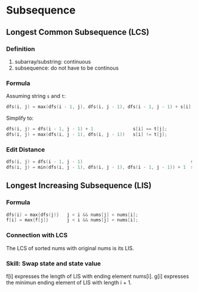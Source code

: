 # Subsequence
## Longest Common Subsequence (LCS)
### Definition
1. subarray/substring: continuous
2. subsequence: do not have to be continous

### Formula
Assuming string `s` and `t`:
``` cpp
dfs(i, j) = max(dfs(i - 1, j), dfs(i, j - 1), dfs(i - 1, j - 1) + s[i] != t[j])
```
Simplify to:
``` cpp
dfs(i, j) = dfs(i - 1, j - 1) + 1               s[i] == t[j];
dfs(i, j) = max(dfs(i, j - 1), dfs(i, j - 1))   s[i] != t[j];
```
### Edit Distance
``` cpp
dfs(i, j) = dfs(i - 1, j - 1)                                         s[i] == t[j];
dfs(i, j) = min(dfs(i, j - 1), dfs(i, j - 1), dfs(i - 1, j - 1)) + 1  s[i] != t[j];
```

## Longest Increasing Subsequence (LIS)
### Formula
``` cpp
dfs(i) = max{dfs(j)}   j < i && nums[j] < nums[i];
f[i] = max{f[j]}       j < i && nums[j] < nums[i];
```
### Connection with LCS
The LCS of sorted nums with original nums is its LIS.

### Skill: Swap state and state value
f[i] expresses the length of LIS with ending element nums[i].
g[i] expresses the minimun ending element of LIS with length i + 1.
